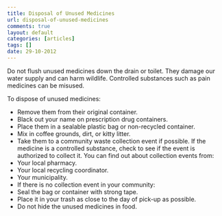 ```yaml
---
title: Disposal of Unused Medicines
url: disposal-of-unused-medicines
comments: true
layout: default
categories: [articles]
tags: []
date: 29-10-2012
---
```

Do not flush unused medicines down the drain or toilet. They damage our water supply and can harm wildlife. Controlled substances such as pain medicines can be misused.

To dispose of unused medicines:
* Remove them from their original container.
* Black out your name on prescription drug containers.
* Place them in a sealable plastic bag or non-recycled container. 
* Mix in coffee grounds, dirt, or kitty litter.
* Take them to a community waste collection event if possible. If the medicine is a controlled substance, check to see if the event is authorized to collect it. You can find out about collection events from:
* Your local pharmacy.
* Your local recycling coordinator.
* Your municipality.
* If there is no collection event in your community:
* Seal the bag or container with strong tape. 
* Place it in your trash as close to the day of pick-up as possible.
* Do not hide the unused medicines in food.